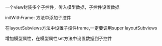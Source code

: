 一个view封装多个子控件，传入模型数据，子控件设置数据

initWithFrame: 方法中添加子控件

在layoutSubviews方法中设置子控件frame,一定要调用super layoutSubviews

增加模型属性，在模型属性set方法中设置数据到子控件

